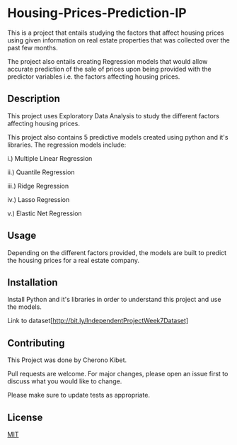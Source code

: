 # Housing-Prices-Prediction-IP

This is a project that entails studying the factors that affect housing prices using given information on real estate properties that was collected over the past few months.

The project also entails creating Regression models that would allow accurate prediction of the sale of prices upon being provided with the predictor variables i.e. the factors affecting housing prices.

## Description
This project uses Exploratory Data Analysis to study the different factors affecting housing prices.

This project also contains 5 predictive models created using python and it's libraries. The regression models include:

i.) Multiple Linear Regression

ii.) Quantile Regression

iii.) Ridge Regression

iv.) Lasso Regression

v.) Elastic Net Regression

## Usage
Depending on the different factors provided, the models are built to predict the housing prices for a real estate company.

## Installation
Install Python and it's libraries in order to understand this project and use the models.

Link to dataset[http://bit.ly/IndependentProjectWeek7Dataset]

## Contributing
This Project was done by Cherono Kibet.

Pull requests are welcome. For major changes, please open an issue first to discuss what you would like to change.

Please make sure to update tests as appropriate.

## License
[MIT](https://choosealicense.com/licenses/mit/)

